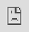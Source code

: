```yaml
---
title: "Modeling Vaccine Distribution"
date: "2020-12-18"
categories: 
  - "Simulation"
  - "Topic > Public Health"
  - "Topic > Policy"
---
```


In a true feat of modern medicine, at least three working COVID-19 vaccines have now been announced by pharmaceutical giants. Multiple countries have approved them for use, and now that one challenge has been overcome, governments around the world will have to contend with new problems which exist outside of the laboratory:

1. With constraints on manufacturing and logistics, which demographic cohorts should be inoculated first?
2. Once the vaccine is being produced in large enough quantities, how will decision-makers solve the challenge of distributing it throughout both densely populated urban areas and rural communities? Since these vaccines are challenging (to differing degrees) to store, and distribution cannot only happen at locations where vaccines are stored, a multi-step supply chain is needed.
3. How will local communities maintain their supply chain when distribution and storage cannot occur most efficiently in the same locations?

![](images/banner.png)

We’ve constructed a HASH simulation to help understand these complexities. You can [find it on hIndex](https://hash.ai/@hash/vaccination-supply-coordination) and follow along. A simulation like this interactively allows community decision-makers explore multiple distribution plans and make quantitative decisions to preempt scenarios where not enough vaccines are delivered, or too many vaccines are perishing due to storage challenges.

<iframe style="position: absolute; top: 0; left: 0;" src="https://core.hash.ai/embed.html?project=%40hash%2Fvaccination-supply-coordination&amp;ref=stable" scrolling="auto" width="100%" height="100%" frameborder="0"></iframe>

# The Model

This [Vaccine Supply Coordination model](https://hash.ai/@hash/vaccination-supply-coordination) is an extension of our [Flexible Supply Chain model](https://hash.ai/@hash/flexible-supply-chain). It simulates the distribution of a vaccine on an hourly scale to a community through three different types of agents: distribution centers, medical facilities, and a vaccine source.

![](images/sim.png)

#### The Agents

There are three types of agents in the model. In our example  they are all initialized in random locations across the simulation grid. Real-world policymakers may choose to use actual location data in conjunction with HASH’s [geospatial](https://docs.hash.ai/core/views#geospatial) functionality. 

- Distribution centers represent locations at which vaccines are being regularly administered to the public, but which lack the ability to store vaccines at their required conditions. These locations may be schools, workplaces, and mobile vaccination clinics. Distribution centers are much more numerous and accessible to people in the community than medical facilities are.

![](images/distributor.png)

Distribution centers, with a green bar whose height represents the current stock of usable vaccines

- Medical facilities are locations which have the resources and capability to store large quantities of vaccines at the proper conditions. These facilities may include public pharmacies, hospitals, and other large healthcare organizations and clinics. These facilities are far less common and accessible to people in the community.

![](https://lh4.googleusercontent.com/qN6TMi8BID5ll8aKdyGsol7vYwYLncsppZqgYqjzzV7QdHxecF5tpazz2mOq2887ja9lvbubeDeIRVt_cKBTgX2BM0hQDGGhrKnkkZ_xMYNvrtD-obnYBxD-WPaiQZ9L3YlCizEa)

Medical facilities, with a blue bar whose height represents the current stock of stored vaccines

- The vaccine source represents the incoming supply. Since we’re interested in exploring the challenges of effective distribution even when supplies are not limited, the amount of vaccines available is not throttled.

![](https://lh6.googleusercontent.com/lQDHhzCSpzcCVrzZdBIf_Nas4nv3ZyDfHxnTXfZ20QLrIPIokc2z3kwQAmUkRHeI2PIlI3ZmWfJeGKcn8cQtSEq7MHkYtWziDvObhH9u1dhLo3deJ1wc3wKlEYz5L8FRrrgChjj6)

#### **The Supply Chain**

Because this simulation is based on the [Flexible Supply Chain](https://hash.ai/@hash/flexible-supply-chain) model, a key built-in feature is the ability for certain agents to source from and deliver to multiple different destinations.

Distributors place orders in an attempt to match the average demand for vaccines that they are observing. They track the number of patients that attempt to receive a vaccine each day and attempt to order an amount equal to that daily count multiplied by the `avg_order_ratio` scaling factor, located in the **globals.json** file. This factor represents how conservative the model is being, in an attempt to minimize unused vaccines perishing.

Distributors select a medical facility to source from based on two factors: minimizing the distance from its location, and maximizing the facility’s current level of stock. Agents will reassess these considerations each time they place an order.

![](https://lh6.googleusercontent.com/IIvmRX7xbu_EvV_d80r11642G_5tMp7yQVNWVJgRWyG093JXGNdKSSJPy_r869o8CTBb1FZwH9P0-ml5rwEJ_fbHzndKQFtBrzx1xJvrvgy-03458tHi4Mvy6iyRlLKIZpCgc8qT)

Global variables that determine simulation behavior

Medical facilities place orders in an attempt to maintain a certain level of stock, determined by the `desired_stock` global variable. They can only order in batches of 5000 doses. When they order they simply attempt to make up the difference between their current and desired stock.

In this simulation, we’ve increased the realism of the model by restricting the timing of ordering and delivering. Medical facilities may only place orders once every week, and receive their order at the beginning of the following week. Distribution centers must place their order before the afternoon, and only receive it at the beginning of the following day. We use the **@hash/counter/counter.rs** and **week\_counter.js** behaviors to track this timing, and the **calculate\_order.js** behavior to impose restrictions.

#### **Vaccination Behavior**

Demand is generated with a Poisson distribution representing patient arrivals. Each distribution center is generated with a different arrival rate, based on a lognormal distribution to better approximate typical population patterns.

The **vaccination.js** and **perish.js** behaviors reduce the stock of vaccines at distribution centers. The perish behavior causes a distributor to lose all unused vaccines at the end of the day, while the vaccination behavior handles the vaccination and patient throughput, which is determined based on the staffing of the location. Understaffed locations request personnel transfers from locations that are able to meet and exceed their current patient demand levels. Overstaffed locations always comply with these requests.

## Experimenting With Our Model

For this simulation, we’re going to use experiments to understand the effects of certain distribution choices. We’ll try to understand the tradeoff between maintaining larger amounts of stock in order to ensure that the rate of vaccinations can remain as high as possible, and attempting to minimize costs, storage needs, and perished vaccines.

![](https://lh5.googleusercontent.com/myiyb8oCMt6r1jFJG5F7XSkJjEXOnIkgAN2c8Vaz6Y78rx0vxnQ-dRY5e8BX4NYWScJS2OOpXWM841sG5LQb6hFkUHX8-SodoxtaIgNpOn10PQYd6Sv7GlPMG3_EagfECovoihhh)

Experiment definitions in hCore

#### **Distributor Ordering Decisions**

The first question we’d like to answer is how conservative the distribution centers should be when placing their daily orders for vaccines. This is determined by the value of the `avg_order_ratio` global variable. A value of 1.0 would mean that the location orders enough vaccines to exactly match the average demand it sees. Lower values would represent a more conservative choice, since it attempts to ensure that no vaccines go to waste at the end of the day. 

We’ll define an experiment that runs our simulation for 1000 steps (or roughly 100 days) that sweeps that value from 0.8 to 1.2, and attempt to find an optimal value. We’ll attempt to minimize two negative metrics: the number of vaccines that perish and the number of people who attempt to receive a vaccine but are turned away. By plotting the two metrics against each other we can create a tradeoff curve.

![](https://lh4.googleusercontent.com/_KoOn4S4wWnNwQq3tzARlPGXwSWyVfLJBA1ST32H3mtq8096v5zOrQNkFihkDAZakUecchUlqU9ljZxoj2e-O_IUczt7juHDYxKdiTWkmo2ldXpabPlFQf6Z58vlL0pRgzPMErun "Chart")

Plotting the tradeoff between patients turned away and vaccines perished

There is no clear visual answer as to the best `avg_order_ratio` value, but our simulation clarifies  what quantitative tradeoffs exist in this scenario. If decision-makers decide to place a premium on letting very few vaccines go to waste, then they might choose to use a value of 0.8, accepting that vaccination will not necessarily proceed as quickly in this scenario.

If decision-makers are interested in coming to a more optimized solution, they might take a look at a different graph. By plotting each metric individually we can see that a value around 0.9 or 0.95 for `avg_order_ratio` ensures that it reduces both of our chosen metrics to around 25% of their maximum possible values, a huge improvement over some of the edge cases. We’ll set `avg_order_ratio` to 0.95 in our **globals.js** file, representing a slightly conservative answer to our original question, and continue with our next experiment.

![](https://lh4.googleusercontent.com/3wrvax7oj4JZLSBCeAuw0EidQH_xO_gHc029aCf_s4d93cb7hRVDb_Iv8qWfSKPeWG3eXuHFlDAIbWIdxLbYdj4IDb8HdGe4BachkLhPqmAOYtDAd9mFYpdsL1Bdl47b-Qn9NJfy "Chart")

#### **Medical Facility Ordering Decisions**

The second question we’d like to answer for this particular community is what level of stock medical facilities should try to maintain. To find an answer, we can run a sweep of the `desired_stock` global variable and see how it affects the negative metrics of our simulation.

Our sweep from 10,000 to 40,000 seems to show a distinct change in behavior in the very lowest value. Most of the runs produce a similar plot to the one below, which was generated with a desired stock of 15,000. We see constant rates of patients turned away and vaccines perishing.

![](https://lh6.googleusercontent.com/_TRh7X64_H14OU7oYCmm9Zum3G2W95yl3WeBcCZIaRYe9Z-DEPlQ3IfIDE13ibE4gWEhchVelDRGysVDsnEitPofzGTV8V4secdNCh_uX27qU_s221BqA-VPgbcfBi5TEgZbk3Y0)

Tracking the total number of patients turned away, and vaccines that have perished

However, when the desired stock is set to 10,000 the simulation hits an inflection point and the rate of patients being turned away increases drastically.

![](https://lh4.googleusercontent.com/K_ztwabFvfH-H4JNgfXQmen4WQLivPBOVe4SwsmhvVnWuLT5oUJnPoYgVIMmKXMHdtoZ_H1wSck9qABVSR3n10qvPMXz-40CsNLhsVrZDuX7Pq4Gg49EY21LgUFxAgPlwhr7hyez)

A distinct shift in behavior when desired stock is set to 10,000

To find the optimal value, we’d like to minimize the desired stock as much as possible to reduce the costs for vaccine transport and storage. Refining our experiment by zooming in on the range from 10,000 to 15,000 lets us see that we can even bring the desired stock down to 11,000 without seeing the sharp increase in undersupplied distribution centers.

We’ve managed to optimize two of the essential variables that determine the behavior of this system, and can influence planning and implementation of a vaccine roll-out in this community.

## Fork It

There are many other parameters that can be adjusted in this model. You can drastically change the outcome by adjusting the ratio of distribution centers to medical facilities, which could reflect the differences between affluent and poorer communities. If you want to try it out, simply [open up the model in hCore](https://core.hash.ai/@hash/vaccination-supply-coordination/stable), and fork the simulation by pressing `Cmd` + `S` (on Mac) or `Ctrl` + `S` (on PC).
